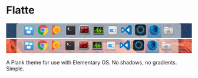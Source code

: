 # Flatte

![A picture of the theme in action](./flatte-plank.png)
![A picture of the theme in action on a light background](./plank-flatte-on-light.png)

A Plank theme for use with Elementary OS.  No shadows, no gradients. Simple.
